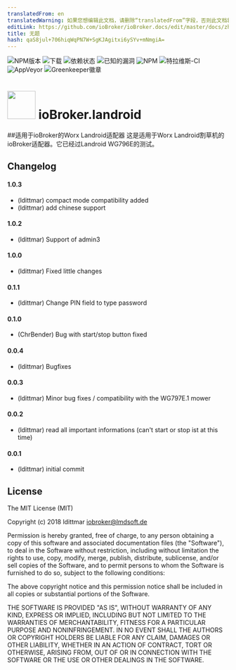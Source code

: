 ```yaml
---
translatedFrom: en
translatedWarning: 如果您想编辑此文档，请删除“translatedFrom”字段，否则此文档将再次自动翻译
editLink: https://github.com/ioBroker/ioBroker.docs/edit/master/docs/zh-cn/adapterref/iobroker.landroid/README.md
title: 无题
hash: qaS8jul+706hiqWqPN7W+SgKJAgitxi6ySYv+mNmgiA=
---
```

![NPM版本](http://img.shields.io/npm/v/iobroker.landroid.svg)
![下载](https://img.shields.io/npm/dm/iobroker.landroid.svg)
![依赖状态](https://img.shields.io/david/iobroker-community-adapters/iobroker.landroid.svg)
![已知的漏洞](https://snyk.io/test/github/iobroker-community-adapters/ioBroker.landroid/badge.svg)
![NPM](https://nodei.co/npm/iobroker.landroid.png?downloads=true)
![特拉维斯-CI](http://img.shields.io/travis/iobroker-community-adapters/ioBroker.landroid/master.svg)
![AppVeyor](https://ci.appveyor.com/api/projects/status/github/iobroker-community-adapters/ioBroker.landroid?branch=master&svg=true)
![Greenkeeper徽章](https://badges.greenkeeper.io/iobroker-community-adapters/ioBroker.landroid.svg)

<h1><img src="https://raw.githubusercontent.com/iobroker-community-adapters/ioBroker.landroid/master/admin/landroid.png" width="64"/> ioBroker.landroid </h1>

##适用于ioBroker的Worx Landroid适配器
这是适用于Worx Landroid割草机的ioBroker适配器。它已经过Landroid WG796E的测试。

## Changelog

#### 1.0.3
* (ldittmar) compact mode compatibility added
* (ldittmar) add chinese support

#### 1.0.2
* (ldittmar) Support of admin3

#### 1.0.0
* (ldittmar) Fixed little changes

#### 0.1.1
* (ldittmar) Change PIN field to type password

#### 0.1.0
* (ChrBender) Bug with start/stop button fixed

#### 0.0.4
* (ldittmar) Bugfixes

#### 0.0.3
* (ldittmar) Minor bug fixes / compatibility with the WG797E.1 mower

#### 0.0.2
* (ldittmar) read all important informations (can't start or stop ist at this time)

#### 0.0.1
* (ldittmar) initial commit

## License
The MIT License (MIT)

Copyright (c) 2018 ldittmar <iobroker@lmdsoft.de>

Permission is hereby granted, free of charge, to any person obtaining a copy
of this software and associated documentation files (the "Software"), to deal
in the Software without restriction, including without limitation the rights
to use, copy, modify, merge, publish, distribute, sublicense, and/or sell
copies of the Software, and to permit persons to whom the Software is
furnished to do so, subject to the following conditions:

The above copyright notice and this permission notice shall be included in
all copies or substantial portions of the Software.

THE SOFTWARE IS PROVIDED "AS IS", WITHOUT WARRANTY OF ANY KIND, EXPRESS OR
IMPLIED, INCLUDING BUT NOT LIMITED TO THE WARRANTIES OF MERCHANTABILITY,
FITNESS FOR A PARTICULAR PURPOSE AND NONINFRINGEMENT. IN NO EVENT SHALL THE
AUTHORS OR COPYRIGHT HOLDERS BE LIABLE FOR ANY CLAIM, DAMAGES OR OTHER
LIABILITY, WHETHER IN AN ACTION OF CONTRACT, TORT OR OTHERWISE, ARISING FROM,
OUT OF OR IN CONNECTION WITH THE SOFTWARE OR THE USE OR OTHER DEALINGS IN
THE SOFTWARE.